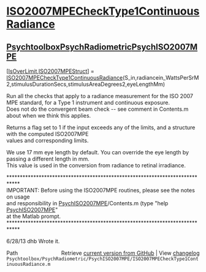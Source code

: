 # [ISO2007MPECheckType1ContinuousRadiance](ISO2007MPECheckType1ContinuousRadiance)
## [Psychtoolbox](Psychtoolbox)[PsychRadiometric](PsychRadiometric)[PsychISO2007MPE](PsychISO2007MPE)

[[IsOverLimit](IsOverLimit),[ISO2007MPEStruct](ISO2007MPEStruct)] = [ISO2007MPECheckType1ContinuousRadiance](ISO2007MPECheckType1ContinuousRadiance)(S\_in,radiancein\_WattsPerSrM2,stimulusDurationSecs,stimulusAreaDegrees2,eyeLengthMm)  
  
Run all the checks that apply to a radiance measurement for the ISO 2007 MPE standard, for a Type 1 instrument and continuous exposure.  
Does not do the convergent beam check -- see comment in Contents.m about when we think this applies.  
  
Returns a flag set to 1 if the input exceeds any of the limits, and a structure with the computed ISO2007MPE  
values and corresponding limits.  
  
We use 17 mm eye length by default.  You can override the eye length by passing a different length in mm.  
This value is used in the conversion from radiance to retinal irradiance.  
  
\*\*\*\*\*\*\*\*\*\*\*\*\*\*\*\*\*\*\*\*\*\*\*\*\*\*\*\*\*\*\*\*\*\*\*\*\*\*\*\*\*\*\*\*\*\*\*\*\*\*\*\*\*\*\*\*\*\*\*\*\*\*\*\*\*\*\*\*\*\*\*\*\*\*\*\*  
IMPORTANT: Before using the ISO2007MPE routines, please see the notes on usage  
and responsibility in [PsychISO2007MPE](PsychISO2007MPE)/Contents.m (type "help [PsychISO2007MPE](PsychISO2007MPE)"  
at the Matlab prompt.  
\*\*\*\*\*\*\*\*\*\*\*\*\*\*\*\*\*\*\*\*\*\*\*\*\*\*\*\*\*\*\*\*\*\*\*\*\*\*\*\*\*\*\*\*\*\*\*\*\*\*\*\*\*\*\*\*\*\*\*\*\*\*\*\*\*\*\*\*\*\*\*\*\*\*\*\*  
  
6/28/13  dhb  Wrote it.  




<div class="code_header" style="text-align:right;">
  <span style="float:left;">Path&nbsp;&nbsp;</span> <span class="counter">Retrieve <a href=
  "https://raw.github.com/Psychtoolbox-3/Psychtoolbox-3/beta/Psychtoolbox/PsychRadiometric/PsychISO2007MPE/ISO2007MPECheckType1ContinuousRadiance.m">current version from GitHub</a> | View <a href=
  "https://github.com/Psychtoolbox-3/Psychtoolbox-3/commits/beta/Psychtoolbox/PsychRadiometric/PsychISO2007MPE/ISO2007MPECheckType1ContinuousRadiance.m">changelog</a></span>
</div>
<div class="code">
  <code>Psychtoolbox/PsychRadiometric/PsychISO2007MPE/ISO2007MPECheckType1ContinuousRadiance.m</code>
</div>

